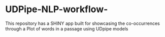 # UDPipe-NLP-workflow-
This repository has a SHINY app built for showcasing the co-occurrences through a Plot of words in a passage using UDpipe models

